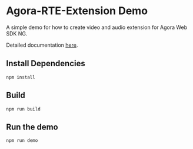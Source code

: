 # Agora-RTE-Extension Demo
A simple demo for how to create video and audio extension for Agora Web SDK NG.

Detailed documentation [here](https://docs.agora.io/en/extension_vendor/plugin_web_ng?platform=Web).

## Install Dependencies
```shell
npm install
```

## Build
```shell
npm run build
```

## Run the demo
```shell
npm run demo
```

